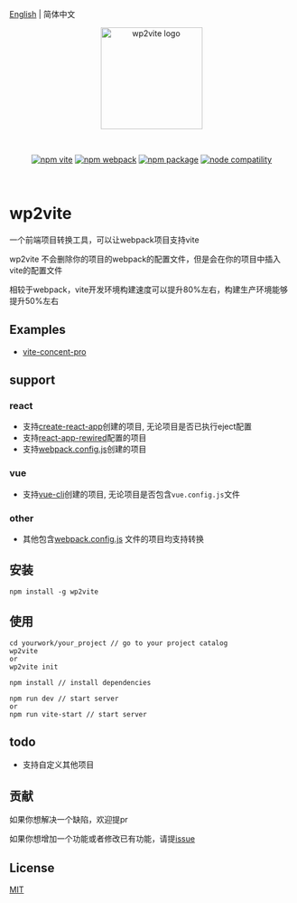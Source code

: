 [English](./README.md) | 简体中文

<p align="center">
  <a href="https://www.npmjs.com/package/wp2vite" target="_blank" rel="noopener noreferrer">
    <img width="180" src="https://github.com/dravenww/wp2vite/blob/master/logo.png?raw=true" alt="wp2vite logo">
  </a>
</p>
<br/>
<p align="center">
  <a href="https://npmjs.com/package/vite"><img src="https://img.shields.io/badge/vite-v2.1.0-brightgreen" alt="npm vite"></a>
  <a href="https://www.npmjs.com/package/webpack"><img src="https://img.shields.io/badge/npm-v2.1.4-brightgreen" alt="npm webpack"></a>
  <a href="https://www.npmjs.com/package/wp2vite"><img src="https://img.shields.io/badge/webpack->=4-brightgreen" alt="npm package"></a>
  <a href="https://nodejs.org/en/about/releases/"><img src="https://img.shields.io/badge/node->=10-brightgreen" alt="node compatility"></a>
</p>
<br/>

# wp2vite

一个前端项目转换工具，可以让webpack项目支持vite

wp2vite 不会删除你的项目的webpack的配置文件，但是会在你的项目中插入vite的配置文件

相较于webpack，vite开发环境构建速度可以提升80%左右，构建生产环境能够提升50%左右

## Examples
- [vite-concent-pro](https://github.com/tnfe/vite-concent-pro)

## support
### react
- 支持[create-react-app](https://github.com/facebook/create-react-app)创建的项目, 无论项目是否已执行eject配置
- 支持[react-app-rewired](https://github.com/timarney/react-app-rewired)配置的项目
- 支持[webpack.config.js](https://github.com/webpack/webpack)创建的项目

### vue
- 支持[vue-cli](https://github.com/vuejs/vue-cli)创建的项目, 无论项目是否包含`vue.config.js`文件

### other
- 其他包含[webpack.config.js](https://github.com/webpack/webpack) 文件的项目均支持转换

## 安装
```
npm install -g wp2vite
```
## 使用
```
cd yourwork/your_project // go to your project catalog
wp2vite 
or 
wp2vite init

npm install // install dependencies

npm run dev // start server
or
npm run vite-start // start server
```

## todo
- 支持自定义其他项目

## 贡献
如果你想解决一个缺陷，欢迎提pr

如果你想增加一个功能或者修改已有功能，请提[issue](https://github.com/tnfe/wp2vite/issues)

## License

[MIT](./LICENSE)
